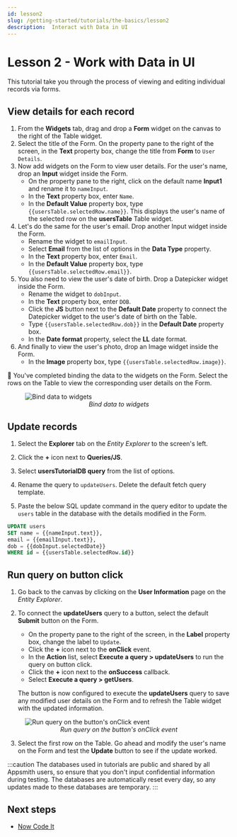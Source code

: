 ```yaml
---
id: lesson2
slug: /getting-started/tutorials/the-basics/lesson2
description:  Interact with Data in UI
---
```


# Lesson 2 - Work with Data in UI

This tutorial take you through the process of viewing and editing individual records via forms.

## View details for each record

1. From the **Widgets** tab, drag and drop a **Form** widget on the canvas to the right of the Table widget. 
2. Select the title of the Form. On the property pane to the right of the screen, in the **Text** property box, change the title from **Form** to `User Details`.
3. Now add widgets on the Form to view user details. For the user's name, drop an **Input** widget inside the Form. 
    * On the property pane to the right, click on the default name **Input1** and rename it to `nameInput`. 
    * In the **Text** property box, enter `Name`. 
    * In the **Default Value** property box, type `{{usersTable.selectedRow.name}}`. This displays the user's name of the selected row on the **usersTable** Table widget.
4. Let's do the same for the user's email. Drop another Input widget inside the Form. 
    * Rename the widget to `emailInput`.
    * Select **Email** from the list of options in the **Data Type** property.
    * In the **Text** property box, enter `Email`.
    * In the **Default Value** property box, type `{{usersTable.selectedRow.email}}`.
5. You also need to view the user's date of birth. Drop a Datepicker widget inside the Form. 
    * Rename the widget to `dobInput`.
    * In the **Text** property box, enter `DOB`.
    * Click the **JS** button next to the **Default Date** property to connect the Datepicker widget to the user's date of birth on the Table. 
    * Type `{{usersTable.selectedRow.dob}}` in the **Default Date** property box.
    * In the **Date format** property, select the **LL** date format.
6. And finally to view the user's photo, drop an Image widget inside the Form. 
    * In the **Image** property box, type `{{usersTable.selectedRow.image}}`.

🚩 You've completed binding the data to the widgets on the Form. Select the rows on the Table to view the corresponding user details on the Form.

<figure>
  <img src="/img/bind-data-to-widgets.gif" style= {{width:"100%", height:"auto"}} alt="Bind data to widgets"/>
  <figcaption align = "center"><i>Bind data to widgets</i></figcaption>
</figure>

## Update records

1. Select the **Explorer** tab on the *Entity Explorer* to the screen's left. 

2. Click the **+** icon next to **Queries/JS**. 

3. Select **usersTutorialDB query** from the list of options. 

3. Rename the query to `updateUsers`. Delete the default fetch query template.  

4. Paste the below SQL update command in the query editor to update the `users` table in the database with the details modified in the Form.

  ```sql
  UPDATE users 
  SET name = {{nameInput.text}}, 
  email = {{emailInput.text}}, 
  dob = {{dobInput.selectedDate}}
  WHERE id = {{usersTable.selectedRow.id}} 
  ```

## Run query on button click

1. Go back to the canvas by clicking on the **User Information** page on the *Entity Explorer*.

2. To connect the **updateUsers** query to a button, select the default **Submit** button on the Form.
    * On the property pane to the right of the screen, in the **Label** property box, change the label to `Update`.
    * Click the **+** icon next to the **onClick** event. 
    * In the **Action** list, select **Execute a query > updateUsers** to run the query on button click. 
    * Click the **+** icon next to the **onSuccess** callback. 
    * Select **Execute a query > getUsers**. 
    
    The button is now configured to execute the **updateUsers** query to save any modified user details on the Form and to refresh the Table widget with the updated information. 

<figure>
  <img src="/img/run-query-on-click-event.png" style= {{width:"100%", height:"auto"}} alt="Run query on the button's onClick event"/>
  <figcaption align = "center"><i>Run query on the button's onClick event</i></figcaption>
</figure>

3. Select the first row on the Table. Go ahead and modify the user's name on the Form and test the **Update** button to see if the update worked.

  :::caution
  The databases used in tutorials are public and shared by all Appsmith users, so ensure that you don't input confidential information during testing. The databases are automatically reset every day, so any updates made to these databases are temporary.
  :::

## Next steps
- [Now Code It](/getting-started/tutorials/the-basics/lesson3)


